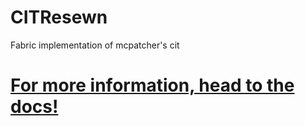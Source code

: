 # CITResewn
Fabric implementation of mcpatcher's cit

# [For more information, head to the docs!](https://citresewn.rtfd.io/)
